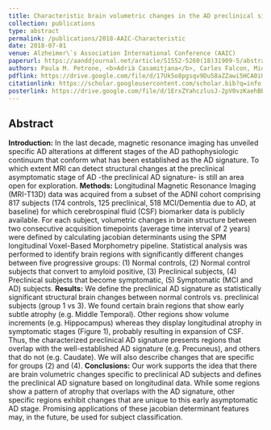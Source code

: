 ```yaml
---
title: Characteristic brain volumetric changes in the AD preclinical signature
collection: publications
type: abstract
permalink: /publications/2018-AAIC-Characteristic
date: 2018-07-01
venue: Alzheimer\`s Association International Conference (AAIC) 
paperurl: https://aanddjournal.net/article/S1552-5260(18)31909-5/abstract
authors: Paula M. Petrone, <b>Adrià Casamitjana</b>, Carles Falcon, Miquel Artigues, Gregory Operto, Stavros Skouras, Raffaele Cacciaglia, José Luis Molinuevo, Verónica Vilaplana, Juan Domingo Gispert, for the Alzheimer\`s Disease Neuroimaging Initiative.
pdflink: https://drive.google.com/file/d/17Uk5o8pgsqv9Du58aZZawi5HCA0iUykT/view
citationlink: https://scholar.googleusercontent.com/scholar.bib?q=info:LqBgq5sCO-gJ:scholar.google.com/&output=citation&scisdr=CgXQVhIyEO27_JMLEdM:AAGBfm0AAAAAXUgOCdP8LoTSZ7LpmT-kD5FC2TGyd_rg&scisig=AAGBfm0AAAAAXUgOCQL_2az84iYeoPMKkJdILX81hB6G&scisf=4&ct=citation&cd=-1&hl=ca&scfhb=1
posterlink: https://drive.google.com/file/d/1ErxZYahczlusJ-2pV0vzKaehBB8kSgOs/view
---
```


## Abstract

<b>Introduction:</b> In the last decade, magnetic resonance imaging has unveiled specific AD alterations at different stages of the AD pathophysiologic continuum that conform what has been established as the AD signature. To which extent MRI can detect structural changes at the preclinical asymptomatic stage of AD -the preclinical AD signature- is still an area open for exploration.
<b>Methods:</b> Longitudinal Magnetic Resonance Imaging (MRI-T13D) data was acquired from a subset of the  ADNI cohort comprising 817 subjects (174 controls, 125 preclinical, 518 MCI/Dementia due to AD, at baseline) for which cerebrospinal fluid (CSF) biomarker data is publicly available. For each subject, volumetric changes in brain structure between two consecutive acquisition timepoints (average time interval of 2 years) were defined by calculating jacobian determinants using the SPM longitudinal Voxel-Based Morphometry pipeline. Statistical analysis was performed to identify brain regions with significantly different changes between five progressive groups:  (1) Normal controls, (2) Normal control subjects that convert to amyloid positive, (3) Preclinical subjects, (4) Preclinical subjects that become symptomatic, (5) Symptomatic (MCI and AD) subjects. 
<b>Results:</b> We define the preclinical AD signature as statistically significant structural brain changes between normal controls vs. preclinical subjects (group 1 vs 3). We found certain brain regions that show early subtle atrophy (e.g. Middle Temporal). Other regions show volume increments (e.g. Hippocampus) whereas they display longitudinal atrophy in symptomatic stages (Figure 1), probably resulting in expansion of CSF. Thus, the characterized preclinical AD signature presents regions that overlap with the well-established AD signature (e.g. Precuneus), and others that do not (e.g. Caudate). We will also describe changes that are specific for groups (2) and (4).
<b>Conclusions:</b> Our work supports the idea that there are brain volumetric changes specific to preclinical AD subjects and defines the preclinical AD signature based on longitudinal data. While some regions show a pattern of atrophy that overlaps with the AD signature, other specific regions exhibit changes that are unique to this early asymptomatic AD stage. Promising applications of these jacobian determinant features may, in the future, be used for subject classification.

